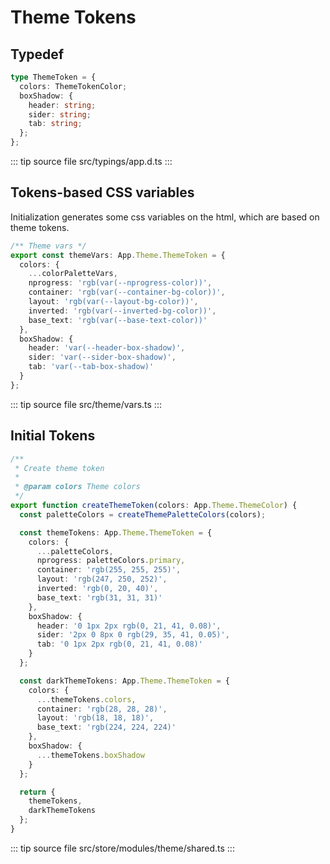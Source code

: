 # Theme Tokens

## Typedef

```ts
type ThemeToken = {
  colors: ThemeTokenColor;
  boxShadow: {
    header: string;
    sider: string;
    tab: string;
  };
};
```

::: tip source file
src/typings/app.d.ts
:::

## Tokens-based CSS variables

Initialization generates some css variables on the html, which are based on theme tokens.

```ts
/** Theme vars */
export const themeVars: App.Theme.ThemeToken = {
  colors: {
    ...colorPaletteVars,
    nprogress: 'rgb(var(--nprogress-color))',
    container: 'rgb(var(--container-bg-color))',
    layout: 'rgb(var(--layout-bg-color))',
    inverted: 'rgb(var(--inverted-bg-color))',
    base_text: 'rgb(var(--base-text-color))'
  },
  boxShadow: {
    header: 'var(--header-box-shadow)',
    sider: 'var(--sider-box-shadow)',
    tab: 'var(--tab-box-shadow)'
  }
};
```

::: tip source file
src/theme/vars.ts
:::

## Initial Tokens

```ts
/**
 * Create theme token
 *
 * @param colors Theme colors
 */
export function createThemeToken(colors: App.Theme.ThemeColor) {
  const paletteColors = createThemePaletteColors(colors);

  const themeTokens: App.Theme.ThemeToken = {
    colors: {
      ...paletteColors,
      nprogress: paletteColors.primary,
      container: 'rgb(255, 255, 255)',
      layout: 'rgb(247, 250, 252)',
      inverted: 'rgb(0, 20, 40)',
      base_text: 'rgb(31, 31, 31)'
    },
    boxShadow: {
      header: '0 1px 2px rgb(0, 21, 41, 0.08)',
      sider: '2px 0 8px 0 rgb(29, 35, 41, 0.05)',
      tab: '0 1px 2px rgb(0, 21, 41, 0.08)'
    }
  };

  const darkThemeTokens: App.Theme.ThemeToken = {
    colors: {
      ...themeTokens.colors,
      container: 'rgb(28, 28, 28)',
      layout: 'rgb(18, 18, 18)',
      base_text: 'rgb(224, 224, 224)'
    },
    boxShadow: {
      ...themeTokens.boxShadow
    }
  };

  return {
    themeTokens,
    darkThemeTokens
  };
}
```

::: tip source file
src/store/modules/theme/shared.ts
:::
